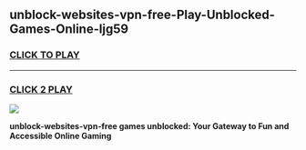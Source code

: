 
## unblock-websites-vpn-free-Play-Unblocked-Games-Online-ljg59
<h3>
<a href="https://premium76.site?title=unblock-websites-vpn-free&ref=25A">CLICK TO PLAY</a></h3>
<hr>

<h3>
<a href="https://premium76.site?title=unblock-websites-vpn-free&ref=25A">CLICK 2 PLAY</a>
  
</h3>

<a href="https://premium76.site?title=unblock-websites-vpn-free&ref=25A"><img src="https://clearcache.store/games.png"></a>


**unblock-websites-vpn-free games unblocked: Your Gateway to Fun and Accessible Online Gaming**
